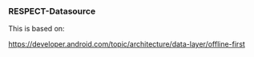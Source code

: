 ### RESPECT-Datasource

This is based on:

https://developer.android.com/topic/architecture/data-layer/offline-first

